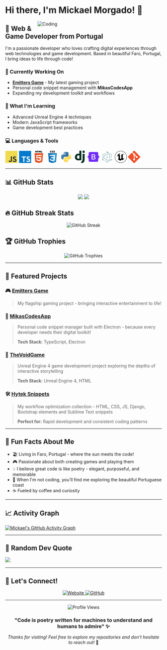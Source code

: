 # Hi there, I'm Mickael Morgado! 👋

<img align="right" alt="Coding" width="400" src="https://cdn.dribbble.com/users/1162077/screenshots/3848914/programmer.gif">

## 🚀 Web & Game Developer from Portugal

I'm a passionate developer who loves crafting digital experiences through web technologies and game development. Based in beautiful Faro, Portugal, I bring ideas to life through code!

### 🔭 Currently Working On
- **[Emitters Game](https://emittersgame.com/)** - My latest gaming project
- Personal code snippet management with **MikasCodesApp**
- Expanding my development toolkit and workflows

### 🌱 What I'm Learning
- Advanced Unreal Engine 4 techniques
- Modern JavaScript frameworks
- Game development best practices

### 💻 Languages & Tools

<p align="left">
  <img src="https://raw.githubusercontent.com/devicons/devicon/master/icons/javascript/javascript-original.svg" alt="javascript" width="40" height="40"/>
  <img src="https://raw.githubusercontent.com/devicons/devicon/master/icons/typescript/typescript-original.svg" alt="typescript" width="40" height="40"/>
  <img src="https://raw.githubusercontent.com/devicons/devicon/master/icons/html5/html5-original-wordmark.svg" alt="html5" width="40" height="40"/>
  <img src="https://raw.githubusercontent.com/devicons/devicon/master/icons/css3/css3-original-wordmark.svg" alt="css3" width="40" height="40"/>
  <img src="https://raw.githubusercontent.com/devicons/devicon/master/icons/python/python-original.svg" alt="python" width="40" height="40"/>
  <img src="https://raw.githubusercontent.com/devicons/devicon/master/icons/django/django-plain.svg" alt="django" width="40" height="40"/>
  <img src="https://raw.githubusercontent.com/devicons/devicon/master/icons/bootstrap/bootstrap-plain.svg" alt="bootstrap" width="40" height="40"/>
  <img src="https://raw.githubusercontent.com/devicons/devicon/master/icons/electron/electron-original.svg" alt="electron" width="40" height="40"/>
  <img src="https://raw.githubusercontent.com/devicons/devicon/master/icons/unrealengine/unrealengine-original.svg" alt="unreal" width="40" height="40"/>
  <img src="https://raw.githubusercontent.com/devicons/devicon/master/icons/git/git-original.svg" alt="git" width="40" height="40"/>
</p>

---

## 📊 GitHub Stats

<div align="center">
  <img height="180em" src="https://github-readme-stats.vercel.app/api?username=MickaelMorgado&show_icons=true&theme=tokyonight&include_all_commits=true&count_private=true"/>
  <img height="180em" src="https://github-readme-stats.vercel.app/api/top-langs/?username=MickaelMorgado&layout=compact&langs_count=8&theme=tokyonight"/>
</div>

## 🔥 GitHub Streak Stats

<div align="center">
  <img src="https://github-readme-streak-stats.herokuapp.com/?user=MickaelMorgado&theme=tokyonight" alt="GitHub Streak" />
</div>

## 🏆 GitHub Trophies

<div align="center">
  <img src="https://github-profile-trophy.vercel.app/?username=MickaelMorgado&theme=tokyonight&row=1&column=7" alt="GitHub Trophies" />
</div>

---

## 🌟 Featured Projects

### 🎮 [Emitters Game](https://emittersgame.com/)
> My flagship gaming project - bringing interactive entertainment to life!

### 💾 [MikasCodesApp](https://github.com/MickaelMorgado/MikasCodesApp)
> Personal code snippet manager built with Electron - because every developer needs their digital toolkit!
> 
> **Tech Stack:** TypeScript, Electron

### 🌌 [TheVoidGame](https://github.com/MickaelMorgado/TheVoidGame)
> Unreal Engine 4 game development project exploring the depths of interactive storytelling
> 
> **Tech Stack:** Unreal Engine 4, HTML

### 🛠️ [Hytek Snippets](https://github.com/MickaelMorgado/hytek-snippets)
> My workflow optimization collection - HTML, CSS, JS, Django, Bootstrap elements and Sublime Text snippets
> 
> **Perfect for:** Rapid development and consistent coding patterns

---

## 🎯 Fun Facts About Me

- 🏖️ Living in Faro, Portugal - where the sun meets the code!
- 🎮 Passionate about both creating games and playing them
- 💡 I believe great code is like poetry - elegant, purposeful, and memorable
- 🌊 When I'm not coding, you'll find me exploring the beautiful Portuguese coast
- ☕ Fueled by coffee and curiosity

---

## 📈 Activity Graph

[![Mickael's GitHub Activity Graph](https://github-readme-activity-graph.vercel.app/graph?username=MickaelMorgado&theme=tokyo-night)](https://github.com/ashutosh00710/github-readme-activity-graph)

---

## 🎨 Random Dev Quote

![](https://quotes-github-readme.vercel.app/api?type=horizontal&theme=tokyonight)

---

## 🤝 Let's Connect!

<p align="center">
  <a href="https://emittersgame.com/" target="_blank">
    <img src="https://img.shields.io/badge/Website-000000?style=for-the-badge&logo=About.me&logoColor=white" alt="Website"/>
  </a>
  <a href="https://github.com/MickaelMorgado" target="_blank">
    <img src="https://img.shields.io/badge/GitHub-100000?style=for-the-badge&logo=github&logoColor=white" alt="GitHub"/>
  </a>
</p>

---

<div align="center">
  <img src="https://komarev.com/ghpvc/?username=MickaelMorgado&label=Profile%20views&color=0e75b6&style=flat" alt="Profile Views" />
  
  ### "Code is poetry written for machines to understand and humans to admire" ✨
  
  *Thanks for visiting! Feel free to explore my repositories and don't hesitate to reach out!* 🚀
</div>
